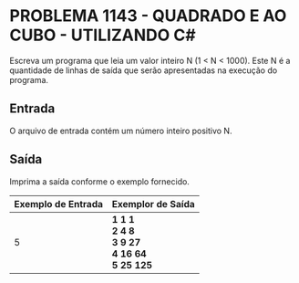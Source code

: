 # PROBLEMA 1143 - QUADRADO E AO CUBO - UTILIZANDO C#

Escreva um programa que leia um valor inteiro N (1 < N < 1000). Este N é a quantidade de linhas de saída que serão apresentadas na execução do programa.

## Entrada
 O arquivo de entrada contém um número inteiro positivo N.

## Saída
Imprima a saída conforme o exemplo fornecido.


| Exemplo de Entrada| Exemplor de Saída                                          |
|-------------------|----------------------------------------------------------- |
| 5                 | **1 1 1<br>2 4 8<br>3 9 27<br>4 16 64<br>5 25 125**        |